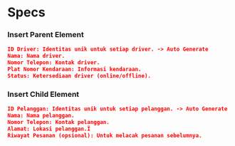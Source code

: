 
# Specs


### Insert Parent Element

```json
ID Driver: Identitas unik untuk setiap driver. -> Auto Generate
Nama: Nama driver.
Nomor Telepon: Kontak driver.
Plat Nomor Kendaraan: Informasi kendaraan.
Status: Ketersediaan driver (online/offline).
```


### Insert Child Element

```json
ID Pelanggan: Identitas unik untuk setiap pelanggan. -> Auto Generate
Nama: Nama pelanggan.
Nomor Telepon: Kontak pelanggan.
Alamat: Lokasi pelanggan.Ï
Riwayat Pesanan (opsional): Untuk melacak pesanan sebelumnya.

```